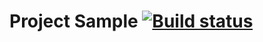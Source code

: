 # Project Sample [![Build status](https://ci.appveyor.com/api/projects/status/8mffh16cdyw93n6h?svg=true)](https://ci.appveyor.com/project/Rinero156/autotest-dz2-3)
